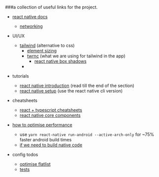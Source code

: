 ###a collection of useful links for the project.

- [react native docs](https://reactnative.dev/docs)
  - [networking](https://reactnative.dev/docs/network)


- UI/UX
  - [tailwind](https://tailwindcss.com) (alternative to css)
    - [element sizing](https://tailwindcss.com/docs/flex-basis)
    - [twrnc](https://github.com/jaredh159/tailwind-react-native-classnames) (what we are using for tailwind in the app)
      - [react native box shadows](https://github.com/jaredh159/tailwind-react-native-classnames)
    - 


- tutorials
  - [react native introduction](https://reactnative.dev/docs/getting-started) (read till the end of the section)
  - [react native setup](https://reactnative.dev/docs/environment-setup) (use the react native cli version)



- cheatsheets
  - [react + typescript cheatsheets](https://github.com/typescript-cheatsheets/react#reacttypescript-cheatsheets)
  - [react native core components](https://www.codecademy.com/learn/learn-react-native/modules/core-components-react-native/cheatsheet)



- [how to optimise performance](https://reactnative.dev/docs/performance)
  - use `yarn react-native run-android --active-arch-only` for ~75% faster android build times
  - [if we need to build native code](https://reactnative.dev/docs/build-speed#use-a-compiler-cache)

- config todos
  - [optimise flatlist](https://reactnative.dev/docs/optimizing-flatlist-configuration)
  - [tests](https://reactnative.dev/docs/testing-overview)
